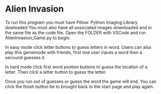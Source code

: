 # Alien Invasion
To run this program you must have Pillow: Python Imaging Library dowloaded
You must also have all associated images downloaded and in the same file as the code file.
Open the FOLDER with VSCode and run AlienInvasion_Game.py to begin.

In easy mode click letter buttons to guess letters in word. 
Users can also play this gamemode with friends, first one user inputs a word then a secound guesses it.

In hard mode click first word postion buttons to guess the location of a letter. Then click a letter button to guess the letter. 


Once you run out of guesses or guess the word the game will end. You can click the finish button be to brought back to the start page and play again.
